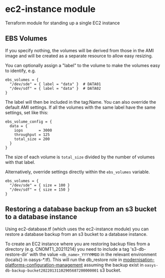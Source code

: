 # ec2-instance module

Terraform module for standing up a single EC2 instance

## EBS Volumes

If you specify nothing, the volumes will be derived from those in the AMI image
and will be created as a separate resource to allow easy resizing.

You can optionally assign a "label" to the volume to make the volumes easy
to identify, e.g.

```
ebs_volumes = {
  "/dev/sde" = { label = "data" }  # DATA01
  "/dev/sdf" = { label = "data" }  # DATA02
}
```

The label will then be included in the tag:Name. You can also override the
default AMI settings. If all the volumes with the same label have the same
settings, set like this:

```
ebs_volume_config = {
  data = {
    iops       = 3000
    throughput = 125
    total_size = 200
  }
}
```

The size of each volume is `total_size` divided by the number of volumes with that label.

Alternatively, override settings directly within the `ebs_volumes` variable.

```
ebs_volumes = {
  "/dev/sde" = { size = 100 }
  "/dev/sdf" = { size = 150 }
}
```

## Restoring a database backup from an s3 bucket to a database instance

Using ec2-database.tf (which uses the ec2-instance module) you can restore a database backup from an s3 bucket to a database instance.

To create an EC2 instance where you are restoring backup files from a directory (e.g. CNOMT1_20211214) you need to include a tag 's3-db-restore-dir' with the value `<db_name>_YYYYMMDD` in the relevant environment (locals{} in oasys-\*.tf). This will run the db_restore role in [modernisation-platforms-configuration-management](https://github.com/ministryofjustice/modernisation-platform-configuration-management) assuming the backup exist in `oasys-db-backup-bucket20220131102905687200000001` s3 bucket.
